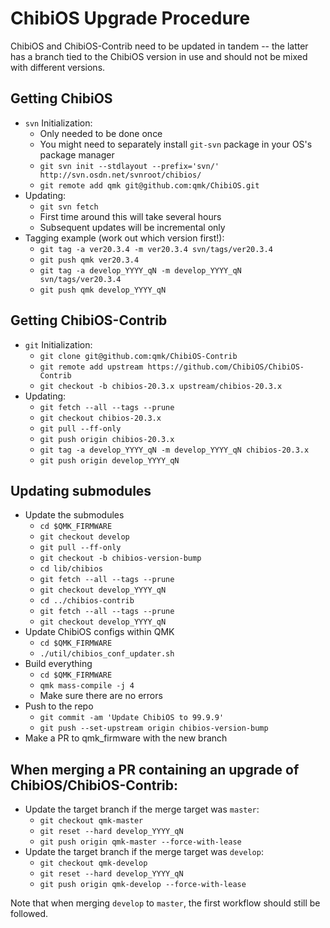 # ChibiOS Upgrade Procedure

ChibiOS and ChibiOS-Contrib need to be updated in tandem -- the latter has a branch tied to the ChibiOS version in use and should not be mixed with different versions.

## Getting ChibiOS

* `svn` Initialization:
    * Only needed to be done once
    * You might need to separately install `git-svn` package in your OS's package manager
    * `git svn init --stdlayout --prefix='svn/' http://svn.osdn.net/svnroot/chibios/`
    * `git remote add qmk git@github.com:qmk/ChibiOS.git`
* Updating:
    * `git svn fetch`
    * First time around this will take several hours
    * Subsequent updates will be incremental only
* Tagging example (work out which version first!):
    * `git tag -a ver20.3.4 -m ver20.3.4 svn/tags/ver20.3.4`
    * `git push qmk ver20.3.4`
    * `git tag -a develop_YYYY_qN -m develop_YYYY_qN svn/tags/ver20.3.4`
    * `git push qmk develop_YYYY_qN`

## Getting ChibiOS-Contrib

* `git` Initialization:
    * `git clone git@github.com:qmk/ChibiOS-Contrib`
    * `git remote add upstream https://github.com/ChibiOS/ChibiOS-Contrib`
    * `git checkout -b chibios-20.3.x upstream/chibios-20.3.x`
* Updating:
    * `git fetch --all --tags --prune`
    * `git checkout chibios-20.3.x`
    * `git pull --ff-only`
    * `git push origin chibios-20.3.x`
    * `git tag -a develop_YYYY_qN -m develop_YYYY_qN chibios-20.3.x`
    * `git push origin develop_YYYY_qN`

## Updating submodules

* Update the submodules
    * `cd $QMK_FIRMWARE`
    * `git checkout develop`
    * `git pull --ff-only`
    * `git checkout -b chibios-version-bump`
    * `cd lib/chibios`
    * `git fetch --all --tags --prune`
    * `git checkout develop_YYYY_qN`
    * `cd ../chibios-contrib`
    * `git fetch --all --tags --prune`
    * `git checkout develop_YYYY_qN`
* Update ChibiOS configs within QMK
    * `cd $QMK_FIRMWARE`
    * `./util/chibios_conf_updater.sh`
* Build everything
    * `cd $QMK_FIRMWARE`
    * `qmk mass-compile -j 4`
    * Make sure there are no errors
* Push to the repo
    * `git commit -am 'Update ChibiOS to 99.9.9'`
    * `git push --set-upstream origin chibios-version-bump`
* Make a PR to qmk_firmware with the new branch

## When merging a PR containing an upgrade of ChibiOS/ChibiOS-Contrib:

* Update the target branch if the merge target was `master`:
    * `git checkout qmk-master`
    * `git reset --hard develop_YYYY_qN`
    * `git push origin qmk-master --force-with-lease`
* Update the target branch if the merge target was `develop`:
    * `git checkout qmk-develop`
    * `git reset --hard develop_YYYY_qN`
    * `git push origin qmk-develop --force-with-lease`

Note that when merging `develop` to `master`, the first workflow should still be followed.
